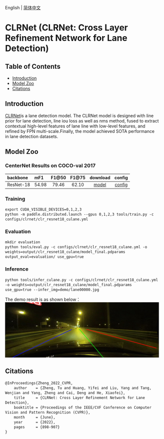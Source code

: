 English | [简体中文](README_cn.md)

# CLRNet (CLRNet: Cross Layer Refinement Network for Lane Detection)

## Table of Contents
- [Introduction](#Introduction)
- [Model Zoo](#Model_Zoo)
- [Citations](#Citations)

## Introduction

[CLRNet](https://arxiv.org/abs/2203.10350)is a lane detection model. The CLRNet model is designed with line prior for lane detection, line iou loss as well as nms method, fused to extract contextual high-level features of lane line with low-level features, and refined by FPN multi-scale.Finally, the model achieved SOTA performance in lane detection datasets.

## Model Zoo

### CenterNet Results on COCO-val 2017

| backbone       | mF1 | F1@50   |    F1@75    | download | config |
| :--------------| :------- |  :----: | :------: | :----: |:-----: |
| ResNet-18         | 54.98 |  79.46  |    62.10   | [model]() | [config](./clr_resnet18_culane.yml) |


### Training
```shell
export CUDA_VISIBLE_DEVICES=0,1,2,3
python -m paddle.distributed.launch --gpus 0,1,2,3 tools/train.py -c configs/clrnet/clr_resnet18_culane.yml
```

### Evaluation 
```shell
mkdir evaluation
python tools/eval.py -c configs/clrnet/clr_resnet18_culane.yml -o weights=output/clr_resnet18_culane/model_final.pdparams output_eval=evaluation/ use_gpu=true
```

### Inference
```shell
python tools/infer_culane.py -c configs/clrnet/clr_resnet18_culane.yml -o weights=output/clr_resnet18_culane/model_final.pdparams use_gpu=true --infer_img=demo/lane00000.jpg
```
The demo result is as shown below：
![](../../demo/lane00000_result.jpg)

## Citations
```
@InProceedings{Zheng_2022_CVPR,
    author    = {Zheng, Tu and Huang, Yifei and Liu, Yang and Tang, Wenjian and Yang, Zheng and Cai, Deng and He, Xiaofei},
    title     = {CLRNet: Cross Layer Refinement Network for Lane Detection},
    booktitle = {Proceedings of the IEEE/CVF Conference on Computer Vision and Pattern Recognition (CVPR)},
    month     = {June},
    year      = {2022},
    pages     = {898-907}
}
```
